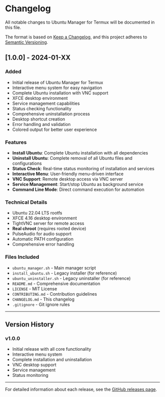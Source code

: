 # Changelog

All notable changes to Ubuntu Manager for Termux will be documented in this file.

The format is based on [Keep a Changelog](https://keepachangelog.com/en/1.0.0/),
and this project adheres to [Semantic Versioning](https://semver.org/spec/v2.0.0.html).

## [1.0.0] - 2024-01-XX

### Added
- Initial release of Ubuntu Manager for Termux
- Interactive menu system for easy navigation
- Complete Ubuntu installation with VNC support
- XFCE desktop environment
- Service management capabilities
- Status checking functionality
- Comprehensive uninstallation process
- Desktop shortcut creation
- Error handling and validation
- Colored output for better user experience

### Features
- **Install Ubuntu**: Complete Ubuntu installation with all dependencies
- **Uninstall Ubuntu**: Complete removal of all Ubuntu files and configurations
- **Status Check**: Real-time status monitoring of installation and services
- **Interactive Menu**: User-friendly menu-driven interface
- **VNC Support**: Remote desktop access via VNC server
- **Service Management**: Start/stop Ubuntu as background service
- **Command Line Mode**: Direct command execution for automation

### Technical Details
- Ubuntu 22.04 LTS rootfs
- XFCE 4.16 desktop environment
- TightVNC server for remote access
- **Real chroot** (requires rooted device)
- PulseAudio for audio support
- Automatic PATH configuration
- Comprehensive error handling

### Files Included
- `ubuntu_manager.sh` - Main manager script
- `install_ubuntu.sh` - Legacy installer (for reference)
- `ubuntu_uninstaller.sh` - Legacy uninstaller (for reference)
- `README.md` - Comprehensive documentation
- `LICENSE` - MIT License
- `CONTRIBUTING.md` - Contribution guidelines
- `CHANGELOG.md` - This changelog
- `.gitignore` - Git ignore rules

---

## Version History

### v1.0.0
- Initial release with all core functionality
- Interactive menu system
- Complete installation and uninstallation
- VNC desktop support
- Service management
- Status monitoring

---

For detailed information about each release, see the [GitHub releases page](https://github.com/amirmsoud16/ubuntu-chroot-pk-/releases). 